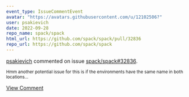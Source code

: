 ```yaml
---
event_type: IssueCommentEvent
avatar: "https://avatars.githubusercontent.com/u/12102506?"
user: psakievich
date: 2022-09-28
repo_name: spack/spack
html_url: https://github.com/spack/spack/pull/32836
repo_url: https://github.com/spack/spack
---
```


<a href='https://github.com/psakievich' target='_blank'>psakievich</a> commented on issue <a href='https://github.com/spack/spack/pull/32836' target='_blank'>spack/spack#32836</a>.

<small>Hmm another potential issue for this is if the environments have the same name in both locations...</small>

<a href='https://github.com/spack/spack/pull/32836' target='_blank'>View Comment</a>